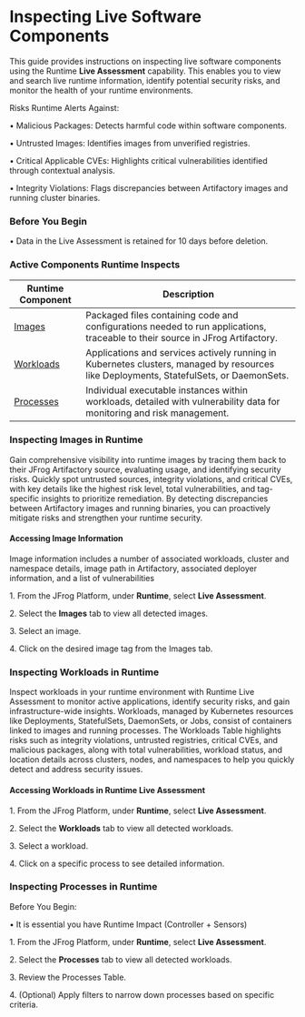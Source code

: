 # Inspecting Live Software Components

This guide provides instructions on inspecting live software components using the Runtime **Live Assessment** capability. This enables you to view and search live runtime information, identify potential security risks, and monitor the health of your runtime environments.

Risks Runtime Alerts Against:

• Malicious Packages: Detects harmful code within software components.&#x20;

• Untrusted Images: Identifies images from unverified registries.&#x20;

• Critical Applicable CVEs: Highlights critical vulnerabilities identified through contextual analysis.&#x20;

• Integrity Violations: Flags discrepancies between Artifactory images and running cluster binaries.&#x20;

### Before You Begin&#x20;

• Data in the Live Assessment is retained for 10 days before deletion.&#x20;

### Active Components Runtime Inspects

| Runtime Component                                                                    | Description                                                                                                                             |
| ------------------------------------------------------------------------------------ | --------------------------------------------------------------------------------------------------------------------------------------- |
| [Images ](inspecting-live-software-components.md#inspecting-images-in-runtime)       | Packaged files containing code and configurations needed to run applications, traceable to their source in JFrog Artifactory.           |
| [Workloads](inspecting-live-software-components.md#inspecting-workloads-in-runtime)  | Applications and services actively running in Kubernetes clusters, managed by resources like Deployments, StatefulSets, or DaemonSets.  |
|  [Processes](inspecting-live-software-components.md#inspecting-processes-in-runtime) | Individual executable instances within workloads, detailed with vulnerability data for monitoring and risk management.                  |

### Inspecting Images in Runtime&#x20;

Gain comprehensive visibility into runtime images by tracing them back to their JFrog Artifactory source, evaluating usage, and identifying security risks. Quickly spot untrusted sources, integrity violations, and critical CVEs, with key details like the highest risk level, total vulnerabilities, and tag-specific insights to prioritize remediation. By detecting discrepancies between Artifactory images and running binaries, you can proactively mitigate risks and strengthen your runtime security.&#x20;

#### Accessing Image Information&#x20;

Image information includes a number of associated workloads, cluster and namespace details, image path in Artifactory, associated deployer information, and a list of vulnerabilities&#x20;

1\. From the JFrog Platform, under **Runtime**, select **Live Assessment**.&#x20;

2\. Select the **Images** tab to view all detected images.&#x20;

3\. Select an image.&#x20;

4\. Click on the desired image tag from the Images tab.&#x20;

### Inspecting Workloads in Runtime&#x20;

Inspect workloads in your runtime environment with Runtime Live Assessment to monitor active applications, identify security risks, and gain infrastructure-wide insights. Workloads, managed by Kubernetes resources like Deployments, StatefulSets, DaemonSets, or Jobs, consist of containers linked to images and running processes. The Workloads Table highlights risks such as integrity violations, untrusted registries, critical CVEs, and malicious packages, along with total vulnerabilities, workload status, and location details across clusters, nodes, and namespaces to help you quickly detect and address security issues.&#x20;

#### Accessing Workloads in Runtime Live Assessment&#x20;

1\. From the JFrog Platform, under **Runtime**, select **Live Assessment**.&#x20;

2\. Select the **Workloads** tab to view all detected workloads.&#x20;

3\. Select a workload.&#x20;

4\. Click on a specific process to see detailed information.&#x20;

### Inspecting Processes in Runtime&#x20;

Before You Begin:

• It is essential you have Runtime Impact (Controller + Sensors)&#x20;

1\. From the JFrog Platform, under **Runtime**, select **Live Assessment**.&#x20;

2\. Select the **Processes** tab to view all detected workloads.&#x20;

3\. Review the Processes Table.&#x20;

4\. (Optional) Apply filters to narrow down processes based on specific criteria.
